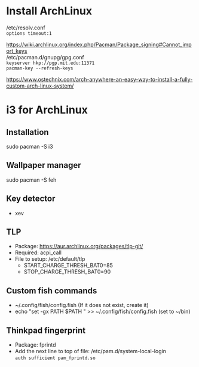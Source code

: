 # Install ArchLinux

 /etc/resolv.conf  
`options timeout:1`

https://wiki.archlinux.org/index.php/Pacman/Package_signing#Cannot_import_keys  
/etc/pacman.d/gnupg/gpg.conf  
`keyserver hkp://pgp.mit.edu:11371`  
`pacman-key --refresh-keys`  

https://www.ostechnix.com/arch-anywhere-an-easy-way-to-install-a-fully-custom-arch-linux-system/


# i3 for ArchLinux

## Installation
sudo pacman -S i3

## Wallpaper manager
sudo pacman -S feh

## Key detector
 - xev
 
## TLP
 - Package: https://aur.archlinux.org/packages/tlp-git/
 - Required: acpi_call
 - File to setup: /etc/default/tlp
   * START_CHARGE_THRESH_BAT0=85
   * STOP_CHARGE_THRESH_BAT0=90

## Custom fish commands
 - ~/.config/fish/config.fish (If it does not exist, create it)
 - echo "set -gx PATH \$PATH <path>" >> ~/.config/fish/config.fish (set <path> to ~/bin)

## Thinkpad fingerprint
 - Package: fprintd
 - Add the next line to top of file: /etc/pam.d/system-local-login  
`auth sufficient pam_fprintd.so`
